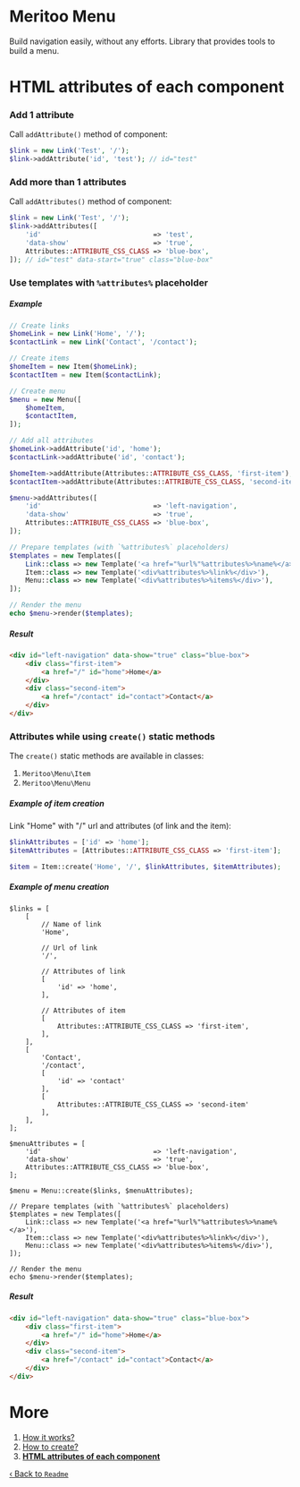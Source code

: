 # Meritoo Menu

Build navigation easily, without any efforts. Library that provides tools to build a menu.

# HTML attributes of each component

### Add 1 attribute

Call `addAttribute()` method of component:

```php
$link = new Link('Test', '/');
$link->addAttribute('id', 'test'); // id="test"
```

### Add more than 1 attributes

Call `addAttributes()` method of component:

```php
$link = new Link('Test', '/');
$link->addAttributes([
    'id'                            => 'test',
    'data-show'                     => 'true',
    Attributes::ATTRIBUTE_CSS_CLASS => 'blue-box',
]); // id="test" data-start="true" class="blue-box"
```

### Use templates with `%attributes%` placeholder

##### Example

```php
// Create links
$homeLink = new Link('Home', '/');
$contactLink = new Link('Contact', '/contact');

// Create items
$homeItem = new Item($homeLink);
$contactItem = new Item($contactLink);

// Create menu
$menu = new Menu([
    $homeItem,
    $contactItem,
]);

// Add all attributes
$homeLink->addAttribute('id', 'home');
$contactLink->addAttribute('id', 'contact');

$homeItem->addAttribute(Attributes::ATTRIBUTE_CSS_CLASS, 'first-item');
$contactItem->addAttribute(Attributes::ATTRIBUTE_CSS_CLASS, 'second-item');

$menu->addAttributes([
    'id'                            => 'left-navigation',
    'data-show'                     => 'true',
    Attributes::ATTRIBUTE_CSS_CLASS => 'blue-box',
]);

// Prepare templates (with `%attributes%` placeholders)
$templates = new Templates([
    Link::class => new Template('<a href="%url%"%attributes%>%name%</a>'),
    Item::class => new Template('<div%attributes%>%link%</div>'),
    Menu::class => new Template('<div%attributes%>%items%</div>'),
]);

// Render the menu
echo $menu->render($templates);
```

##### Result

```html
<div id="left-navigation" data-show="true" class="blue-box">
	<div class="first-item">
    	<a href="/" id="home">Home</a>
    </div>
    <div class="second-item">
    	<a href="/contact" id="contact">Contact</a>
    </div>
</div>
```

### Attributes while using `create()` static methods

The `create()` static methods are available in classes:

1. `Meritoo\Menu\Item`
2. `Meritoo\Menu\Menu`

##### Example of item creation

Link "Home" with "/" url and attributes (of link and the item):

```php
$linkAttributes = ['id' => 'home'];
$itemAttributes = [Attributes::ATTRIBUTE_CSS_CLASS => 'first-item'];

$item = Item::create('Home', '/', $linkAttributes, $itemAttributes);
```

##### Example of menu creation

```
$links = [
	[
    	// Name of link
		'Home',

		// Url of link
    	'/',

		// Attributes of link
        [
        	'id' => 'home',
        ],

        // Attributes of item
        [
        	Attributes::ATTRIBUTE_CSS_CLASS => 'first-item',
        ],
    ],
	[
		'Contact',
    	'/contact',
        [
        	'id' => 'contact'
        ],
        [
        	Attributes::ATTRIBUTE_CSS_CLASS => 'second-item'
        ],
    ],
];

$menuAttributes = [
    'id'                            => 'left-navigation',
    'data-show'                     => 'true',
    Attributes::ATTRIBUTE_CSS_CLASS => 'blue-box',
];

$menu = Menu::create($links, $menuAttributes);

// Prepare templates (with `%attributes%` placeholders)
$templates = new Templates([
    Link::class => new Template('<a href="%url%"%attributes%>%name%</a>'),
    Item::class => new Template('<div%attributes%>%link%</div>'),
    Menu::class => new Template('<div%attributes%>%items%</div>'),
]);

// Render the menu
echo $menu->render($templates);
```

##### Result

```html
<div id="left-navigation" data-show="true" class="blue-box">
	<div class="first-item">
    	<a href="/" id="home">Home</a>
    </div>
    <div class="second-item">
    	<a href="/contact" id="contact">Contact</a>
    </div>
</div>
```

# More

1. [How it works?](How-it-works.md)
2. [How to create?](How-to-create.md)
3. [**HTML attributes of each component**](Html-attributes-of-each-component.md)

[&lsaquo; Back to `Readme`](../README.md)

